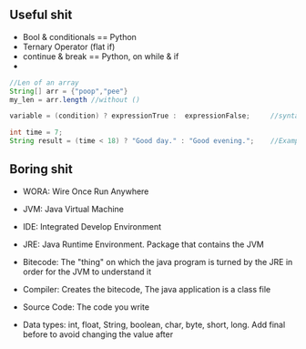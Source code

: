 <h2>Useful shit</h2>

- Bool & conditionals == Python
- Ternary Operator (flat if)
- continue & break == Python, on while & if
- 

```java
//Len of an array
String[] arr = {"poop","pee"}
my_len = arr.length //without ()
```



```java
variable = (condition) ? expressionTrue :  expressionFalse;		//syntax

int time = 7;
String result = (time < 18) ? "Good day." : "Good evening.";	//Example

```



<h2>Boring shit</h2>

- WORA:
  Wire Once Run Anywhere
  
- JVM:
  Java Virtual Machine
  
- IDE:
  Integrated Develop Environment
  
- JRE:
  Java Runtime Environment. Package that contains the JVM
  
- Bitecode:
  The "thing" on which the java program is turned by the JRE in order for the JVM to understand it
  
- Compiler:
  Creates the bitecode, The java application is a class file
  
- Source Code:
  The code you write
  
- Data types: int, float, String, boolean, char, byte, short, long.
  Add final before to avoid changing the value after

  
